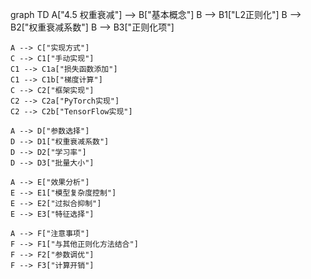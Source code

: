 graph TD
    A["4.5 权重衰减"] --> B["基本概念"]
    B --> B1["L2正则化"]
    B --> B2["权重衰减系数"]
    B --> B3["正则化项"]
    
    A --> C["实现方式"]
    C --> C1["手动实现"]
    C1 --> C1a["损失函数添加"]
    C1 --> C1b["梯度计算"]
    C --> C2["框架实现"]
    C2 --> C2a["PyTorch实现"]
    C2 --> C2b["TensorFlow实现"]
    
    A --> D["参数选择"]
    D --> D1["权重衰减系数"]
    D --> D2["学习率"]
    D --> D3["批量大小"]
    
    A --> E["效果分析"]
    E --> E1["模型复杂度控制"]
    E --> E2["过拟合抑制"]
    E --> E3["特征选择"]
    
    A --> F["注意事项"]
    F --> F1["与其他正则化方法结合"]
    F --> F2["参数调优"]
    F --> F3["计算开销"] 
